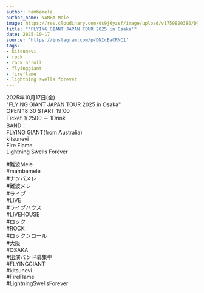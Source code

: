 ```yaml
---
author: nambamele
author_name: NAMBA Mele
image: https://res.cloudinary.com/ds9j0yzsf/image/upload/v1759820380/DNIcBaCRNC1.jpg
title: "'FLYING GIANT JAPAN TOUR 2025 in Osaka'"
date: 2025-10-17
source: 'https://instagram.com/p/DNIcBaCRNC1'
tags:
- kitsunevi
- rock
- rock'n'roll
- flyinggiant
- fireflame
- lightning swells forever
---
```

2025年10月17日(金)<br>
"FLYING GIANT JAPAN TOUR 2025 in Osaka"<br>
OPEN 18:30 START 19:00<br>
Ticket ￥2500 ＋ 1Drink<br>
BAND：<br>
FLYING GIANT(from Australia)<br>
kitsunevi<br>
Fire Flame<br>
Lightning Swells Forever

#難波Mele<br>
#mambamele<br>
#ナンバメレ<br>
#難波メレ<br>
#ライブ<br>
#LIVE<br>
#ライブハウス<br>
#LIVEHOUSE<br>
#ロック<br>
#ROCK<br>
#ロックンロール<br>
#大阪<br>
#OSAKA<br>
#出演バンド募集中<br>
#FLYINGGIANT<br>
#kitsunevi<br>
#FireFlame<br>
#LightningSwellsForever